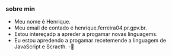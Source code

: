### sobre min
- Meu nome é Henrique.
- Meu email de contado é henrique.ferreira04.pr.gpv.br.
- Estou intereçadp a apreder a progamar novas linguagems.
- Eu estou apredendo a progamar recetemende a linguagem de JavaScript e Scracth.
-👺
